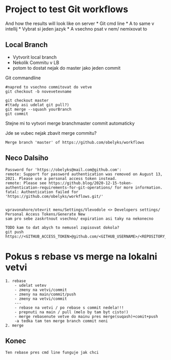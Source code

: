 # Project to test Git workflows

And how the results will look like on server
    * Git cmd line
    * A to same v intellij
    * Vybrat si jeden jazyk
    * A vsechno psat v nem/ nemixovat to

## Local Branch

 * Vytvorit local branch
 * Nekolik Commitu v LB
 * potom to dostat nejak do master jako jeden commit

Git commandline

    #napred to vsechno commitovat do vetve 
    git checkout -b novevetevname
    
    git checkout master
    #(tady asi udelat git pull?)
    git merge --squash yourBranch
    git commit

Stejne mi to vytvori merge branchmaster commit automaticky


Jde se vubec nejak zbavit merge commitu?
    
    Merge branch 'master' of https://github.com/obelyks/workflows


## Neco Dalsiho 



    Password for 'https://obelyks@mail.com@github.com':
    remote: Support for password authentication was removed on August 13, 2021. Please use a personal access token instead.
    remote: Please see https://github.blog/2020-12-15-token-authentication-requirements-for-git-operations/ for more information.
    fatal: Authentication failed for 'https://github.com/obelyks/workflows.git/'


    vpravonahore/otevrit menu/Settings/Vlevodole <> Developers settings/ Personal Access Tokens/Generate New
    sam pro sebe zaskrtnout vsechno/ expiration asi taky na nekonecno

    TODO kam to dat abych to nemusel zapisovat dokola?
    git push https://<GITHUB_ACCESS_TOKEN>@github.com/<GITHUB_USERNAME>/<REPOSITORY_NAME>.git


# Pokus s rebase vs merge na lokalni vetvi
    1. rebase
        - udelat vetev
        - zmeny na vetvi/commit
        - zmeny na main/commit/push
        - zmeny na vetvi/commit
        ---
        - rebase na vetvi / po rebase s commit nedela!!!
        - prepnuti na main / pull (melo by tam byt cisto!)
        - merge rebasenute vetve do mainu pres merge(suqash)+comit+push
        -a tedka tam ten merge branch commit neni
    2. merge


## Konec
    Ten rebase pres cmd line funguje jak chci

